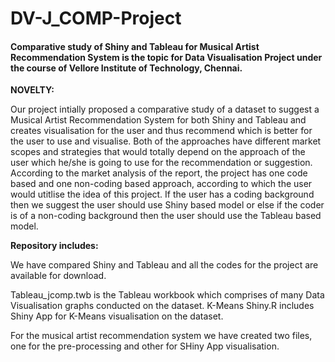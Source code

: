 # DV-J_COMP-Project

<h4>Comparative study of Shiny and Tableau for Musical Artist Recommendation System is the topic for Data Visualisation Project under the course of Vellore Institute of Technology, Chennai.
</h4>


**NOVELTY:**

Our project intially proposed a comparative study of a dataset to suggest a Musical Artist Recommendation System for both Shiny and Tableau and creates visualisation for the user and thus recommend which is better for the user to use and visualise. Both of the approaches have different market scopes and strategies that would totally depend on the approach of the user which he/she is going to use for the recommendation or suggestion. According to the market analysis of the report, the project has one code based and one non-coding based approach, according to which the user would utitlise the idea of this project. If the user has a coding background then we suggest the user should use Shiny based model or else if the coder is of a non-coding background then the user should use the Tableau based model.   

**Repository includes:**

We have compared Shiny and Tableau and all the codes for the project are available for download.

Tableau_jcomp.twb is the Tableau workbook which comprises of many Data Visualisation graphs conducted on the dataset.
K-Means Shiny.R includes Shiny App for K-Means visualisation on the dataset.

For the musical artist recommendation system we have created two files, one for the pre-processing and other for SHiny App visualisation.
